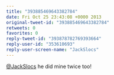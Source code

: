 ```yaml
---
title: "393885469643382784"
date: Fri Oct 25 23:43:08 +0000 2013
original-tweet-id: "393885469643382784"
retweets: 0
favorites: 0
reply-tweet-id: "393878782769393664"
reply-user-id: "353610693"
reply-user-screen-name: "JackSlocs"
---
```

<a href="https://twitter.com/JackSlocs">@JackSlocs</a> he did mine twice too!
